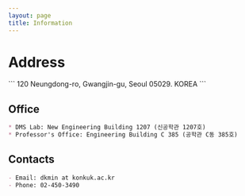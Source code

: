 ```yaml
---
layout: page
title: Information
---
```


# Address
<!-- 1. 지도 노드 -->
<div id="daumRoughmapContainer1726712126212" class="root_daum_roughmap root_daum_roughmap_landing"></div>
<!--1. 설치 스크립트-->
<script charset="UTF-8" class="daum_roughmap_loader_script" src="https://ssl.daumcdn.net/dmaps/map_js_init/roughmapLoader.js"></script>
<!-- 3. 실행 스크립트 -->
<script charset="UTF-8">
    let address = document.getElementById("address");
    
	new daum.roughmap.Lander({
		"timestamp" : "1726712126212",
		"key" : "2koea",
		"mapWidth" : address.clientWidth,
		"mapHeight" : "400"
	}).render();
</script>
```
120 Neungdong-ro, Gwangjin-gu, Seoul 05029. KOREA
```

## Office
```markdown
* DMS Lab: New Engineering Building 1207 (신공학관 1207호)
* Professor's Office: Engineering Building C 385 (공학관 C동 385호)
```
## Contacts
```markdown
- Email: dkmin at konkuk.ac.kr
- Phone: 02-450-3490
```